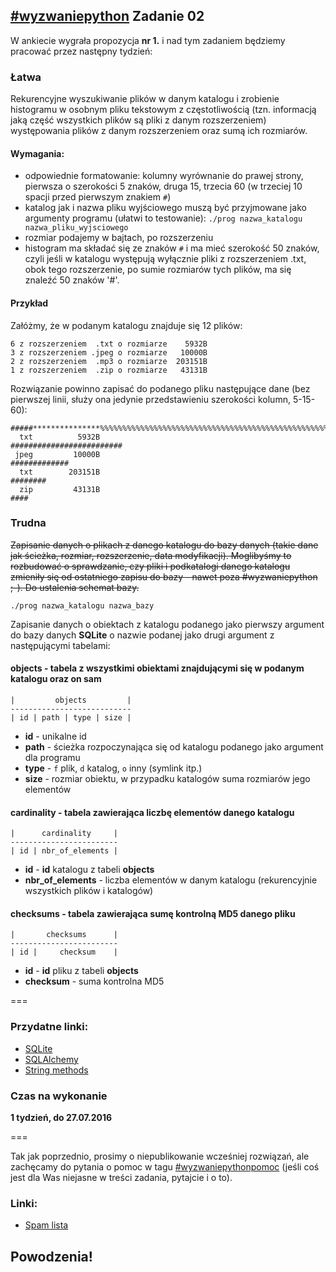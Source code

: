 ## [\#wyzwaniepython](http://www.wykop.pl/tag/wyzwaniepython/) Zadanie 02

W ankiecie wygrała propozycja **nr 1.** i nad tym zadaniem będziemy pracować przez
następny tydzień:

### Łatwa
Rekurencyjne wyszukiwanie plików w danym katalogu i zrobienie histogramu w
osobnym pliku tekstowym z częstotliwością (tzn. informacją jaką część
wszystkich plików są pliki z danym rozszerzeniem) występowania plików z danym
rozszerzeniem oraz sumą ich rozmiarów.

#### Wymagania:
 - odpowiednie formatowanie: kolumny wyrównanie do prawej strony, pierwsza
   o szerokości 5 znaków, druga 15, trzecia 60 (w trzeciej 10 spacji przed
   pierwszym znakiem `#`)
 - katalog jak i nazwa pliku wyjściowego muszą być przyjmowane jako
   argumenty programu (ułatwi to testowanie):
       `./prog nazwa_katalogu nazwa_pliku_wyjsciowego`
 - rozmiar podajemy w bajtach, po rozszerzeniu
 - histogram ma składać się ze znaków `#` i ma mieć szerokość 50 znaków,
   czyli jeśli w katalogu występują wyłącznie pliki z rozszerzeniem .txt,
   obok tego rozszerzenie, po sumie rozmiarów tych plików, ma się znaleźć
   50 znaków '#'.

#### Przykład
Załóżmy, że w podanym katalogu znajduje się 12 plików:
```
6 z rozszerzeniem  .txt o rozmiarze    5932B
3 z rozszerzeniem .jpeg o rozmiarze   10000B
2 z rozszerzeniem  .mp3 o rozmiarze  203151B
1 z rozszerzeniem  .zip o rozmiarze   43131B
```

Rozwiązanie powinno zapisać do podanego pliku następujące dane (bez pierwszej
linii, służy ona jedynie przedstawieniu szerokości kolumn, 5-15-60):

```
#####***************%%%%%%%%%%%%%%%%%%%%%%%%%%%%%%%%%%%%%%%%%%%%%%%%%%%%%%%%%%%%
  txt          5932B                                   #########################
 jpeg         10000B                                               #############
  txt        203151B                                                    ########
  zip         43131B                                                        ####
```

### Trudna
~~Zapisanie danych o plikach z danego katalogu do bazy danych (takie dane jak
ścieżka, rozmiar, rozszerzenie, data modyfikacji). Moglibyśmy to rozbudować o
sprawdzanie, czy pliki i podkatalogi danego katalogu zmieniły się od ostatniego
zapisu do bazy - nawet poza #wyzwaniepython ;-). Do ustalenia schemat bazy.~~

  `./prog nazwa_katalogu nazwa_bazy`

Zapisanie danych o obiektach z katalogu podanego jako pierwszy argument do bazy
danych **SQLite** o nazwie podanej jako drugi argument z następującymi tabelami:

#### objects - tabela z wszystkimi obiektami znajdującymi się w podanym katalogu oraz on sam
```
|         objects         |
---------------------------
| id | path | type | size |
```
* **id** - unikalne id
* **path** - ścieżka rozpoczynająca się od katalogu podanego jako argument dla programu
* **type** - `f` plik, `d` katalog, `o` inny (symlink itp.)
* **size** - rozmiar obiektu, w przypadku katalogów suma rozmiarów jego elementów

#### cardinality - tabela zawierająca liczbę elementów danego katalogu
```
|      cardinality     |
------------------------
| id | nbr_of_elements |
```
* **id** - **id** katalogu z tabeli **objects**
* **nbr_of_elements** - liczba elementów w danym katalogu (rekurencyjnie wszystkich plików i katalogów)

#### checksums - tabela zawierająca sumę kontrolną MD5 danego pliku
```
|       checksums      |
------------------------
| id |     checksum    |
```
* **id** - **id** pliku z tabeli **objects**
* **checksum** - suma kontrolna MD5

===

### Przydatne linki:
* [SQLite](https://www.sqlite.org/)
* [SQLAlchemy](http://www.sqlalchemy.org/)
* [String methods](https://docs.python.org/3/library/stdtypes.html#string-methods)

### Czas na wykonanie
**1 tydzień, do 27.07.2016**

===

Tak jak poprzednio, prosimy o niepublikowanie wcześniej rozwiązań, ale
zachęcamy do pytania o pomoc w tagu [#wyzwaniepythonpomoc](http://www.wykop.pl/tag/wyzwaniepythonpomoc/)
(jeśli coś jest dla Was niejasne w treści zadania, pytajcie i o to).

### Linki:
* [Spam lista](http://mirkolisty.pvu.pl/list/qIRpnpHg3WM8YOv5)


## Powodzenia!
